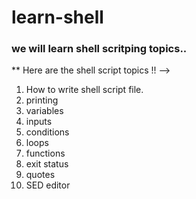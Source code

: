 # learn-shell

### we will learn shell scritping topics..

** Here are the shell script topics !!
--> 
1. How to write shell script file.
2. printing
3. variables
4. inputs
5. conditions
6. loops
7. functions
8. exit status
9. quotes
10. SED editor

